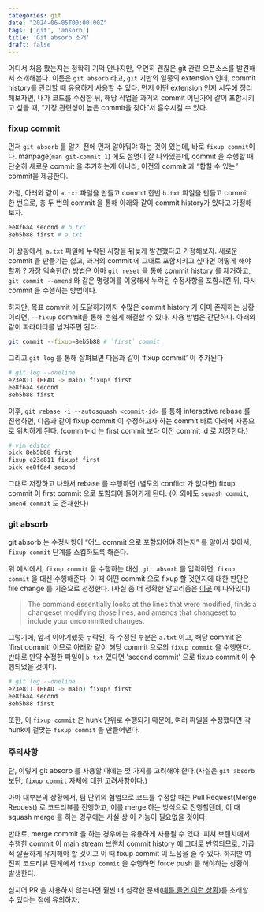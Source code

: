 ```yaml
---
categories: git
date: "2024-06-05T00:00:00Z"
tags: ['git', 'absorb']
title: 'Git absorb 소개'
draft: false
---
```


어디서 처음 봤는지는 정확히 기억 안나지만, 우연히 괜찮은 git 관련 오픈소스를 발견해서 소개해본다.  이름은 `git absorb` 라고, `git` 기반의 일종의 extension 인데, commit history를 관리할 때 유용하게 사용할 수 있다. 먼저 어떤 extension 인지 서두에 정리해보자면, 내가 코드를 수정한 뒤, 해당 작업을 과거의 commit 어딘가에 같이 포함시키고 싶을 때, “가장 관련성이 높은 commit을 찾아”서 흡수시킬 수 있다.

### fixup commit

먼저 `git absorb` 를 알기 전에 먼저 알아둬야 하는 것이 있는데, 바로 `fixup commit`이다. manpage(`man git-commit 1`) 에도 설명이 잘 나와있는데, commit 을 수행할 때 단순히 새로운 commit 을 추가하는게 아니라, 이전의 commit 과 “합칠 수 있는” commit을 제공한다.

가령, 아래와 같이 `a.txt` 파일을 만들고 commit 한번 `b.txt` 파일을 만들고 commit 한 번으로, 총 두 번의 commit 을 통해 아래와 같이 commit history가 있다고 가정해보자.

```bash
ee8f6a4 second # b.txt
8eb5b88 first # a.txt
```

이 상황에서, `a.txt` 파일에 누락된 사항을 뒤늦게 발견했다고 가정해보자. 새로운 commit 을 만들기는 싫고, 과거의 commit 에 그대로 포함시키고 싶다면 어떻게 해야할까 ? 가장 익숙한(?) 방법은 아마  `git reset` 을 통해 commit history 를 제거하고, `git commit --amend` 와 같은 명령어를 이용해서 누락된 수정사항을 포함시킨 뒤, 다시 commit 을 수행하는 방법이다.

하지만, 목표 commit 에 도달하기까지 수많은 commit history 가 이미 존재하는 상황이라면, `--fixup` commit을 통해 손쉽게 해결할 수 있다. 사용 방법은 간단하다. 아래와 같이 파라미터를 넘겨주면 된다.

```bash
git commit --fixup=8eb5b88 # `first` commit
```

그리고 `git log` 를 통해 살펴보면 다음과 같이 ‘fixup commit’ 이 추가된다

```bash
# git log --oneline
e23e811 (HEAD -> main) fixup! first
ee8f6a4 second
8eb5b88 first
```

이후, `git rebase -i --autosquash <commit-id>` 를 통해 interactive rebase 를 진행하면, 다음과 같이 fixup commit 이 수정하고자 하는 commit 바로 아래에 자동으로 위치하게 된다. (commit-id 는 first commit 보다 이전 commit id 로 지정한다.)

```bash
# vim editor
pick 8eb5b88 first
fixup e23e811 fixup! first
pick ee8f6a4 second
```

그대로 저장하고 나와서 rebase 를 수행하면 (별도의 conflict 가 없다면) fixup commit 이 first commit 으로 포함되어 들어가게 된다. (이 외에도 `squash commit`, `amend commit` 도 존재한다)

### git absorb

git absorb 는 수정사항이 “어느 commit 으로 포함되어야 하는지” 를 알아서 찾아서, `fixup commit` 단계를 스킵하도록 해준다. 

위 예시에서, `fixup commit` 을 수행하는 대신, `git absorb` 를 입력하면, `fixup commit` 을 대신 수행해준다. 이 때 어떤 commit 으로 fixup 할 것인지에 대한 판단은 file change 를 기준으로 선정한다. (사실 좀 더 정확한 알고리즘은 [이곳](https://github.com/tummychow/git-absorb?tab=readme-ov-file#how-it-works-roughly) 에 나와있다)

> The command essentially looks at the lines that were modified, finds a changeset modifying those lines, and amends that changeset to include your uncommitted changes.
> 

그렇기에, 앞서 이야기했듯 누락된, 즉 수정된 부분은 `a.txt` 이고, 해당 commit 은 ‘first commit’ 이므로 아래와 같이 해당 commit 으로의 `fixup commit` 을 수행한다. 반대로 만약 수정한 파일이 `b.txt` 였다면 'second commit' 으로 fixup commit 이 수행되었을 것이다.

```bash
# git log --oneline
e23e811 (HEAD -> main) fixup! first
ee8f6a4 second
8eb5b88 first
```

또한, 이 `fixup commit` 은 hunk 단위로 수행되기 때문에, 여러 파일을 수정했다면 각 hunk에 걸맞는 `fixup commit` 을 만들어낸다.

### 주의사항

단, 이렇게 git absorb 를 사용할 때에는 몇 가지를 고려해야 한다.(사실은 `git absorb` 보단, `fixup commit` 자체에 대한 고려사항이다.)

아마 대부분의 상황에서, 팀 단위의 협업으로 코드를 수정할 때는 Pull Request(Merge Request) 로 코드리뷰를 진행하고, 이를 merge 하는 방식으로 진행할텐데, 이 때 squash merge 를 하는 경우에는 사실 상 이 기능이 필요없을 것이다. 

반대로, merge commit 을 하는 경우에는 유용하게 사용될 수 있다. 피쳐 브랜치에서 수행한 commit 이 main stream 브랜치 commit history 에 그대로 반영되므로, 가급적 깔끔하게 유지해야 할 것이고 이 때 fixup commit 이 도움을 줄 수 있다. 하지만 여전히 코드리뷰 단계에서 `fixup commit` 을 수행하면 force push 를 해야하는 상황이 발생한다. 

심지어 PR 을 사용하지 않는다면 훨씬 더 심각한 문제([예를 들면 이런 상황](https://git-scm.com/book/ko/v2/Git-%EB%B8%8C%EB%9E%9C%EC%B9%98-Rebase-%ED%95%98%EA%B8%B0#_rebase_peril))를 초래할 수 있다는 점에 유의하자.
